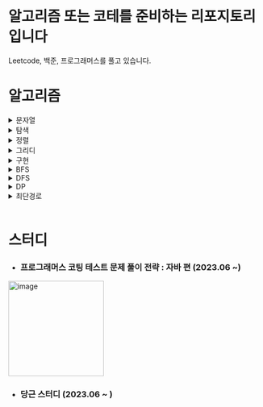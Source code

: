 # 알고리즘 또는 코테를 준비하는 리포지토리입니다

Leetcode, 백준, 프로그래머스를 풀고 있습니다.


# 알고리즘


<details>
<summary> 문자열 </summary>
  
  | 문제 | 레벨 | 1회차 | 2회차 | 3회차 | 비고 |
  |----------|----------|----------|----------|----------|----------|
  | 문자열 압축 | lv.2 | 2023.08.16 |  |  |  |  
  | 시저 암호 | lv.2 | 2023.07.15 | 2023.08.07 |  |  |  
  | 이상한 문자 만들기 | lv.2 | 2023.07.15 | 2023.08.08 |  |  |  
  | 모음사전 | lv.2 | 2023.07.23 | 2023.08.16 |  |  |
</details>

<details>
<summary> 탐색 </summary>
  
  | 문제 | 레벨 | 1회차 | 2회차 | 3회차 | 비고 |
  |----------|----------|----------|----------|----------|----------|
  
  
</details>

<details>
<summary> 정렬 </summary>
  
  | 문제 | 레벨 | 1회차 | 2회차 | 3회차 | 비고 |
  |----------|----------|----------|----------|----------|----------|
  |  |  |  |  |  |  |
  
</details>

<details>
<summary> 그리디 </summary>
  
  | 문제 | 레벨 | 1회차 | 2회차 | 3회차 | 비고 |
  |----------|----------|----------|----------|----------|----------|
  |  |  |  |  |  |  |
  
</details>

<details>
<summary> 구현 </summary>
  
  | 문제 | 레벨 | 1회차 | 2회차 | 3회차 | 비고 |
  |----------|----------|----------|----------|----------|----------|
  | 교점에 별 만들기 | lv.2 | 2023.07.15 | 2023.08.15 |  | 프로그래머스 |
  | 삼각달팽이 | lv.2 | 2023.07.15 | 2023.07.26 | 2023.08.15 | 프로그래머스 |
  | 모의고사 | lv.1 | 2023.07.15 | 2023.07.26 | 2023.08.17(25분) | 프로그래머스 / 1) Intstream처리 2) 필터처리 3) intstream에서의 map 활용 미숙|


</details>

<details>
<summary> BFS </summary>
  
  | 문제 | 레벨 | 1회차 | 2회차 | 3회차 | 비고 |
  |----------|----------|----------|----------|----------|----------|
  |  |  |  |  |  |  |
  
</details>

<details>
<summary> DFS </summary>
  
  | 문제 | 레벨 | 1회차 | 2회차 | 3회차 | 비고 |
  |----------|----------|----------|----------|----------|----------|
  |  |  |  |  |  |  |
  
</details>

<details>
<summary> DP </summary>
  
  | 문제 | 레벨 | 1회차 | 2회차 | 3회차 | 비고 |
  |----------|----------|----------|----------|----------|----------|
  |  |  |  |  |  |  |
  
</details>

<details>
<summary> 최단경로 </summary>
  
  | 문제 | 레벨 | 1회차 | 2회차 | 3회차 | 비고 |
  |----------|----------|----------|----------|----------|----------|
  |  |  |  |  |  |  |
  
</details>
</br>

# 스터디


+ ### 프로그래머스 코팅 테스트 문제 풀이 전략 : 자바 편 (2023.06 ~)
<img width="189" alt="image" src="https://github.com/junghunchoi/argorithm/assets/41503830/2316a5b0-90fe-4fe2-a477-1d2dccc71494">

+ ### 당근 스터디 (2023.06 ~ )


